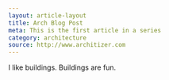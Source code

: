 ```yaml
---
layout: article-layout
title: Arch Blog Post
meta: This is the first article in a series
category: architecture
source: http://www.architizer.com
---
```


I like buildings. Buildings are fun.
